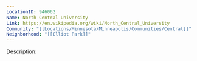 ```yaml
---
LocationID: 946062
Name: North Central University
Link: https://en.wikipedia.org/wiki/North_Central_University
Community: "[[Locations/Minnesota/Minneapolis/Communities/Central]]"
Neighborhood: "[[Elliot Park]]"
---
```


Description:
